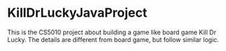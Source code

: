 # KillDrLuckyJavaProject
This is the CS5010 project about building a game like board game Kill Dr Lucky. The details are different from board game, but follow similar logic.
